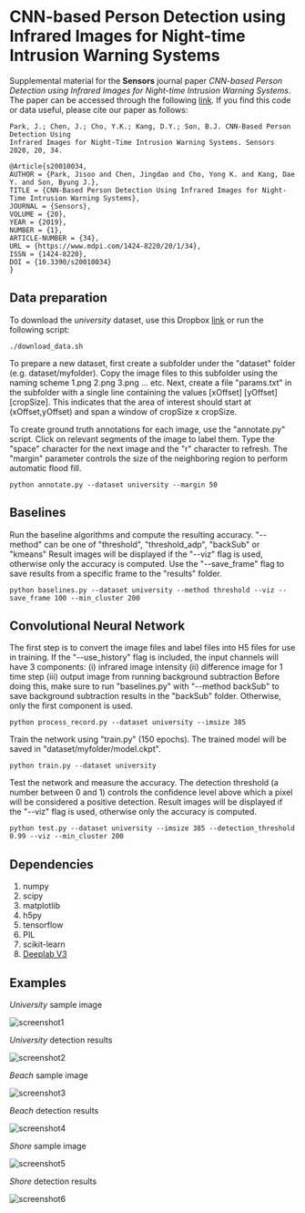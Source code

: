 # CNN-based Person Detection using Infrared Images for Night-time Intrusion Warning Systems

Supplemental material for the **Sensors** journal paper *CNN-based Person Detection using Infrared Images for Night-time Intrusion Warning Systems*.
The paper can be accessed through the following [link](https://www.mdpi.com/1424-8220/20/1/34).
If you find this code or data useful, please cite our paper as follows:

```
Park, J.; Chen, J.; Cho, Y.K.; Kang, D.Y.; Son, B.J. CNN-Based Person Detection Using
Infrared Images for Night-Time Intrusion Warning Systems. Sensors 2020, 20, 34.
```

```
@Article{s20010034,
AUTHOR = {Park, Jisoo and Chen, Jingdao and Cho, Yong K. and Kang, Dae Y. and Son, Byung J.},
TITLE = {CNN-Based Person Detection Using Infrared Images for Night-Time Intrusion Warning Systems},
JOURNAL = {Sensors},
VOLUME = {20},
YEAR = {2019},
NUMBER = {1},
ARTICLE-NUMBER = {34},
URL = {https://www.mdpi.com/1424-8220/20/1/34},
ISSN = {1424-8220},
DOI = {10.3390/s20010034}
}
```

## Data preparation

To download the *university* dataset, use this Dropbox [link](https://www.dropbox.com/s/3n4y112uhsonx8a/university_data.zip?dl=1) or run the following script:	

```	
./download_data.sh	
```	

To prepare a new dataset, first create a subfolder under the "dataset" folder (e.g. dataset/myfolder).
Copy the image files to this subfolder using the naming scheme 1.png 2.png 3.png ... etc.
Next, create a file "params.txt" in the subfolder with a single line containing the values \[xOffset\] \[yOffset\] \[cropSize\].
This indicates that the area of interest should start at (xOffset,yOffset) and span a window of cropSize x cropSize.

To create ground truth annotations for each image, use the "annotate.py" script.
Click on relevant segments of the image to label them. Type the "space" character for the next image and the "r" character to refresh.
The "margin" parameter controls the size of the neighboring region to perform automatic flood fill.

```
python annotate.py --dataset university --margin 50
```

## Baselines

Run the baseline algorithms and compute the resulting accuracy.
"--method" can be one of "threshold", "threshold\_adp", "backSub" or "kmeans"
Result images will be displayed if the "--viz" flag is used, otherwise only the accuracy is computed.
Use the "--save_frame" flag to save results from a specific frame to the "results" folder.

```
python baselines.py --dataset university --method threshold --viz --save_frame 100 --min_cluster 200
```

## Convolutional Neural Network

The first step is to convert the image files and label files into H5 files for use in training.
If the "--use_history" flag is included, the input channels will have 3 components:
(i) infrared image intensity
(ii) difference image for 1 time step
(iii) output image from running background subtraction 
Before doing this, make sure to run "baselines.py" with "--method backSub" to save background subtraction results in the "backSub" folder.
Otherwise, only the first component is used. 

```
python process_record.py --dataset university --imsize 385
```

Train the network using "train.py" (150 epochs). The trained model will be saved in "dataset/myfolder/model.ckpt".

```
python train.py --dataset university
```

Test the network and measure the accuracy. The detection threshold (a number between 0 and 1) controls 
the confidence level above which a pixel will be considered a positive detection.
Result images will be displayed if the "--viz" flag is used, otherwise only the accuracy is computed.

```
python test.py --dataset university --imsize 385 --detection_threshold 0.99 --viz --min_cluster 200
```

## Dependencies

1. numpy
2. scipy
3. matplotlib
4. h5py
5. tensorflow
6. PIL
7. scikit-learn
8. [Deeplab V3](https://github.com/sthalles/deeplab_v3)

## Examples

*University* sample image

![screenshot1](results/original_98.png?raw=true)

*University* detection results

![screenshot2](results/detected_cnn_98.png?raw=true)

*Beach* sample image

![screenshot3](results/original_130.png?raw=true)

*Beach* detection results

![screenshot4](results/detected_cnn_130.png?raw=true)

*Shore* sample image

![screenshot5](results/original_500.png?raw=true)

*Shore* detection results

![screenshot6](results/detected_cnn_500.png?raw=true)

